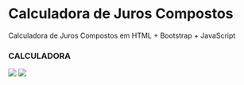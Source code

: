 # Calculadora de Juros Compostos
Calculadora de Juros Compostos em HTML + Bootstrap + JavaScript

### CALCULADORA
<img src='https://user-images.githubusercontent.com/107374370/195905092-ab1eb1af-4277-442e-b5cd-2443eb6a6df1.png'>
<img src='https://user-images.githubusercontent.com/107374370/195905168-550bbc2e-ff06-42ba-9277-07c83265f92f.png'>

